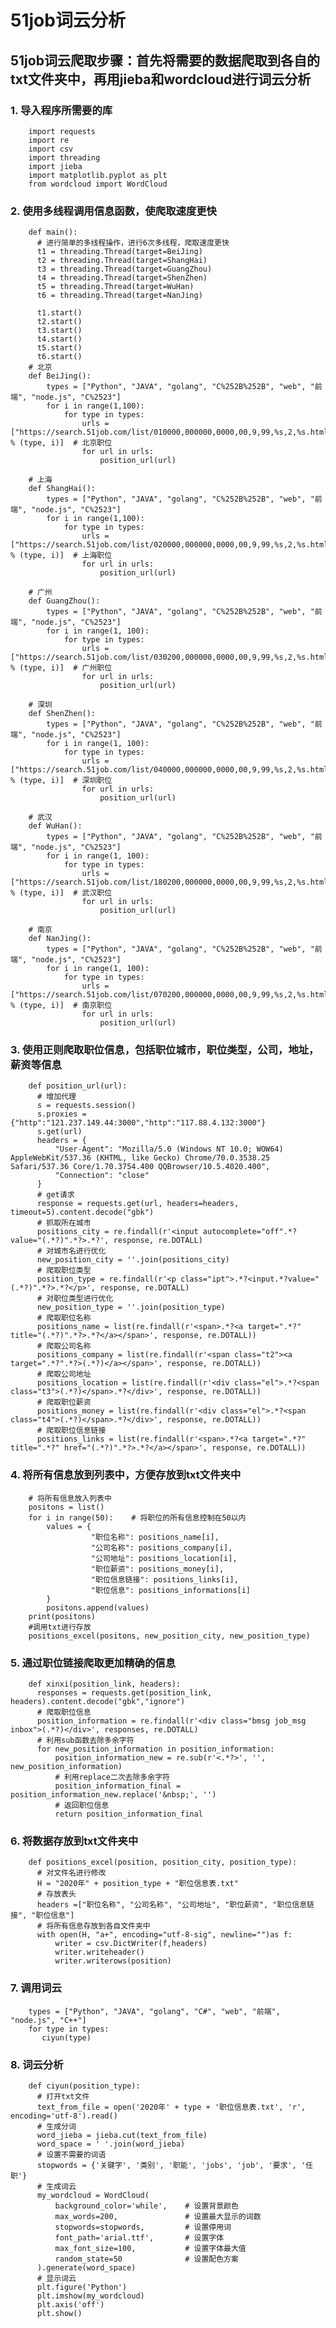 # 51job词云分析
## 51job词云爬取步骤：首先将需要的数据爬取到各自的txt文件夹中，再用jieba和wordcloud进行词云分析
### 1. 导入程序所需要的库
        import requests
        import re
        import csv
        import threading
        import jieba
        import matplotlib.pyplot as plt
        from wordcloud import WordCloud
### 2. 使用多线程调用信息函数，使爬取速度更快
        def main():
          # 进行简单的多线程操作，进行6次多线程，爬取速度更快
          t1 = threading.Thread(target=BeiJing)
          t2 = threading.Thread(target=ShangHai)
          t3 = threading.Thread(target=GuangZhou)
          t4 = threading.Thread(target=ShenZhen)
          t5 = threading.Thread(target=WuHan)
          t6 = threading.Thread(target=NanJing)

          t1.start()
          t2.start()
          t3.start()
          t4.start()
          t5.start()
          t6.start()
        # 北京
        def BeiJing():
            types = ["Python", "JAVA", "golang", "C%252B%252B", "web", "前端", "node.js", "C%2523"]
            for i in range(1,100):
                for type in types:
                    urls = ["https://search.51job.com/list/010000,000000,0000,00,9,99,%s,2,%s.html" % (type, i)]  # 北京职位
                    for url in urls:
                        position_url(url)

        # 上海
        def ShangHai():
            types = ["Python", "JAVA", "golang", "C%252B%252B", "web", "前端", "node.js", "C%2523"]
            for i in range(1,100):
                for type in types:
                    urls = ["https://search.51job.com/list/020000,000000,0000,00,9,99,%s,2,%s.html" % (type, i)]  # 上海职位
                    for url in urls:
                        position_url(url)

        # 广州
        def GuangZhou():
            types = ["Python", "JAVA", "golang", "C%252B%252B", "web", "前端", "node.js", "C%2523"]
            for i in range(1, 100):
                for type in types:
                    urls = ["https://search.51job.com/list/030200,000000,0000,00,9,99,%s,2,%s.html" % (type, i)]  # 广州职位
                    for url in urls:
                        position_url(url)

        # 深圳
        def ShenZhen():
            types = ["Python", "JAVA", "golang", "C%252B%252B", "web", "前端", "node.js", "C%2523"]
            for i in range(1, 100):
                for type in types:
                    urls = ["https://search.51job.com/list/040000,000000,0000,00,9,99,%s,2,%s.html" % (type, i)]  # 深圳职位
                    for url in urls:
                        position_url(url)

        # 武汉
        def WuHan():
            types = ["Python", "JAVA", "golang", "C%252B%252B", "web", "前端", "node.js", "C%2523"]
            for i in range(1, 100):
                for type in types:
                    urls = ["https://search.51job.com/list/180200,000000,0000,00,9,99,%s,2,%s.html" % (type, i)]  # 武汉职位
                    for url in urls:
                        position_url(url)

        # 南京
        def NanJing():
            types = ["Python", "JAVA", "golang", "C%252B%252B", "web", "前端", "node.js", "C%2523"]
            for i in range(1, 100):
                for type in types:
                    urls = ["https://search.51job.com/list/070200,000000,0000,00,9,99,%s,2,%s.html" % (type, i)]  # 南京职位
                    for url in urls:
                        position_url(url)
### 3. 使用正则爬取职位信息，包括职位城市，职位类型，公司，地址，薪资等信息
        def position_url(url):
          # 增加代理
          s = requests.session()
          s.proxies = {"http":"121.237.149.44:3000","http":"117.88.4.132:3000"}
          s.get(url)
          headers = {
              "User-Agent": "Mozilla/5.0 (Windows NT 10.0; WOW64) AppleWebKit/537.36 (KHTML, like Gecko) Chrome/70.0.3538.25 Safari/537.36 Core/1.70.3754.400 QQBrowser/10.5.4020.400",
              "Connection": "close"
          }
          # get请求
          response = requests.get(url, headers=headers, timeout=5).content.decode("gbk")
          # 抓取所在城市
          positions_city = re.findall(r'<input autocomplete="off".*?value="(.*?)".*?>.*?', response, re.DOTALL)
          # 对城市名进行优化
          new_position_city = ''.join(positions_city)
          # 爬取职位类型
          position_type = re.findall(r'<p class="ipt">.*?<input.*?value="(.*?)".*?>.*?</p>', response, re.DOTALL)
          # 对职位类型进行优化
          new_position_type = ''.join(position_type)
          # 爬取职位名称
          positions_name = list(re.findall(r'<span>.*?<a target=".*?" title="(.*?)".*?>.*?</a></span>', response, re.DOTALL))
          # 爬取公司名称
          positions_company = list(re.findall(r'<span class="t2"><a target=".*?".*?>(.*?)</a></span>', response, re.DOTALL))
          # 爬取公司地址
          positions_location = list(re.findall(r'<div class="el">.*?<span class="t3">(.*?)</span>.*?</div>', response, re.DOTALL))
          # 爬取职位薪资
          positions_money = list(re.findall(r'<div class="el">.*?<span class="t4">(.*?)</span>.*?</div>', response, re.DOTALL))
          # 爬取职位信息链接
          positions_links = list(re.findall(r'<span>.*?<a target=".*?" title=".*?" href="(.*?)".*?>.*?</a></span>', response, re.DOTALL))
### 4. 将所有信息放到列表中，方便存放到txt文件夹中
        # 将所有信息放入列表中
        positons = list()
        for i in range(50):    # 将职位的所有信息控制在50以内
            values = {
                      "职位名称": positions_name[i],
                      "公司名称": positions_company[i],
                      "公司地址": positions_location[i],
                      "职位薪资": positions_money[i],
                      "职位信息链接": positions_links[i],
                      "职位信息": positions_informations[i]
            }
            positons.append(values)
        print(positons)
        #调用txt进行存放
        positions_excel(positons, new_position_city, new_position_type)
 ### 5. 通过职位链接爬取更加精确的信息
        def xinxi(position_link, headers):
          responses = requests.get(position_link, headers).content.decode("gbk","ignore")
          # 爬取职位信息
          position_information = re.findall(r'<div class="bmsg job_msg inbox">(.*?)</div>', responses, re.DOTALL)
          # 利用sub函数去除多余字符
          for new_position_information in position_information:
              position_information_new = re.sub(r'<.*?>', '', new_position_information)
              # 利用replace二次去除多余字符
              position_information_final = position_information_new.replace('&nbsp;', '')
              # 返回职位信息
              return position_information_final
 ### 6. 将数据存放到txt文件夹中
        def positions_excel(position, position_city, position_type):
          # 对文件名进行修改
          H = "2020年" + position_type + "职位信息表.txt"
          # 存放表头
          headers =["职位名称", "公司名称", "公司地址", "职位薪资", "职位信息链接", "职位信息"]
          # 将所有信息存放到各自文件夹中
          with open(H, "a+", encoding="utf-8-sig", newline="")as f:
              writer = csv.DictWriter(f,headers)
              writer.writeheader()
              writer.writerows(position)
### 7. 调用词云
        types = ["Python", "JAVA", "golang", "C#", "web", "前端", "node.js", "C++"]
        for type in types:
           ciyun(type)
### 8. 词云分析
        def ciyun(position_type):
          # 打开txt文件
          text_from_file = open('2020年' + type + '职位信息表.txt', 'r', encoding='utf-8').read()
          # 生成分词
          word_jieba = jieba.cut(text_from_file)
          word_space = ' '.join(word_jieba)
          # 设置不需要的词语
          stopwords = {'关键字', '类别', '职能', 'jobs', 'job', '要求', '任职'}
          # 生成词云
          my_wordcloud = WordCloud(
              background_color='while',    # 设置背景颜色
              max_words=200,               # 设置最大显示的词数
              stopwords=stopwords,         # 设置停用词
              font_path='arial.ttf',       # 设置字体
              max_font_size=100,           # 设置字体最大值
              random_state=50              # 设置配色方案
          ).generate(word_space)
          # 显示词云
          plt.figure('Python')
          plt.imshow(my_wordcloud)
          plt.axis('off')
          plt.show()
